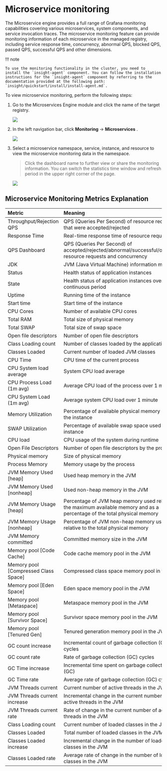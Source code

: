 # Microservice monitoring

The Microservice engine provides a full range of Grafana monitoring capabilities covering various microservices, system components, and service invocation traces. The microservice monitoring feature can provide monitoring information of each microservice in the managed registry, including service response time, concurrency, abnormal QPS, blocked QPS, passed QPS, successful QPS and other dimensions.

!!! note

    To use the monitoring functionality in the cluster, you need to install the `insight-agent` component. You can follow the installation instructions for the `insight-agent` component by referring to the documentation provided at the following path: `insight/quickstart/install/install-agent.md`.

To view microservice monitoring, perform the following steps:

1. Go to the Microservices Engine module and click the name of the target registry.

    ![](../../../images/monitor01.png)

2. In the left navigation bar, click __Monitoring__ -> __Microservices__ .

    ![](https://docs.daocloud.io/daocloud-docs-images/docs/en/docs/skoala/images/monitor05.png)

3. Select a microservice namespace, service, instance, and resource to view the microservice monitoring data in the namespace.

    > Click the dashboard name to further view or share the monitoring information. You can switch the statistics time window and refresh period in the upper right corner of the page.

    ![](https://docs.daocloud.io/daocloud-docs-images/docs/en/docs/skoala/images/monitor06.png)

## Microservice Monitoring Metrics Explanation

| Metric | Meaning  |
| :----- | :------- |
| Throughput/Rejection QPS | QPS (Queries Per Second) of resource requests that were accepted/rejected  |
| Response Time  | Real-time response time of resource requests |
| QPS Dashboard  | QPS (Queries Per Second) of accepted/rejected/abnormal/successful/occupied resource requests and concurrency |
| JDK  | JVM (Java Virtual Machine) information metrics  |
| Status | Health status of application instances  |
| State  | Health status of application instances over a continuous period  |
| Uptime | Running time of the instance  |
| Start time | Start time of the instance  |
| CPU Cores  | Number of available CPU cores |
| Total RAM  | Total size of physical memory |
| Total SWAP | Total size of swap space  |
| Open file descriptors  | Number of open file descriptors |
| Class Loading count  | Number of classes loaded by the application |
| Classes Loaded | Current number of loaded JVM classes |
| CPU Time | CPU time of the current process |
| CPU System load average  | System CPU load average  |
| CPU Process Load (1m avg)  | Average CPU load of the process over 1 minute  |
| CPU System Load (1m avg) | Average system CPU load over 1 minute  |
| Memory Utilization | Percentage of available physical memory used by the instance  |
| SWAP Utilization | Percentage of available swap space used by the instance
| CPU load | CPU usage of the system during runtime |
| Open File Descriptors  | Number of open file descriptors by the process |
| Physical memory  | Size of physical memory  |
| Process Memory | Memory usage by the process  |
| JVM Memory Used [heap] | Used heap memory in the JVM  |
| JVM Memory Used [nonheap]  | Used non-heap memory in the JVM  |
| JVM Memory Usage [heap]  | Percentage of JVM heap memory used relative to the maximum available memory and as a percentage of the total physical memory |
| JVM Memory Usage [nonheap] | Percentage of JVM non-heap memory used relative to the total physical memory  |
| JVM Memory committed | Committed memory size in the JVM |
| Memory pool [Code Cache] | Code cache memory pool in the JVM  |
| Memory pool [Compressed Class Space] | Compressed class space memory pool in the JVM  |
| Memory pool [Eden Space] | Eden space memory pool in the JVM  |
| Memory pool [Metaspace]  | Metaspace memory pool in the JVM  |
| Memory pool [Survivor Space] | Survivor space memory pool in the JVM  |
| Memory pool [Tenured Gen]  | Tenured generation memory pool in the JVM |
| GC count increase  | Incremental count of garbage collection (GC) cycles  |
| GC count rate  | Rate of garbage collection (GC) cycles |
| GC Time increase | Incremental time spent on garbage collection (GC)  |
| GC Time rate | Average rate of garbage collection (GC) cycles |
| JVM Threads current  | Current number of active threads in the JVM  |
| JVM Threads current increase | Incremental change in the current number of active threads in the JVM  |
| JVM Threads current rate | Rate of change in the current number of active threads in the JVM  |
| Class Loading count  | Current number of loaded classes in the JVM  |
| Classes Loaded | Total number of loaded classes in the JVM  |
| Classes Loaded increase  | Incremental change in the number of loaded classes in the JVM  |
| Classes Loaded rate  | Average rate of change in the number of loaded classes in the JVM  |